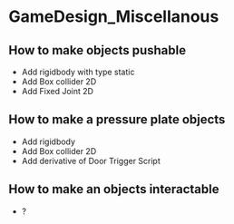 # GameDesign_Miscellanous

## How to make objects pushable
- Add rigidbody with type static
- Add Box collider 2D
- Add Fixed Joint 2D

## How to make a pressure plate objects
- Add rigidbody
- Add Box collider 2D
- Add derivative of Door Trigger Script

## How to make an objects interactable
- ?